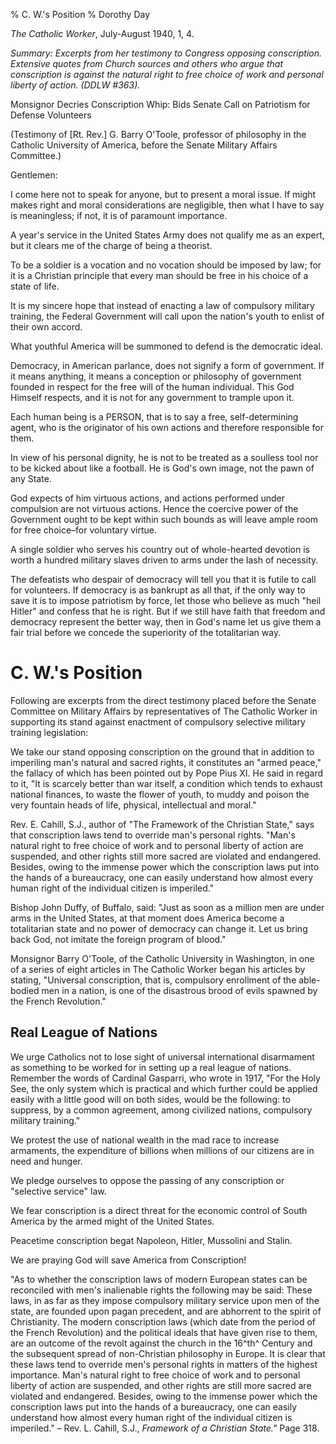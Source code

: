 % C. W.'s Position
% Dorothy Day

*The Catholic Worker*, July-August 1940, 1, 4.

*Summary: Excerpts from her testimony to Congress opposing conscription.
Extensive quotes from Church sources and others who argue that
conscription is against the natural right to free choice of work and
personal liberty of action. (DDLW \#363).*


Monsignor Decries Conscription Whip: 
Bids Senate Call on Patriotism for Defense Volunteers


(Testimony of [Rt. Rev.] G. Barry O'Toole, professor of philosophy in
the Catholic University of America, before the Senate Military Affairs
Committee.)

Gentlemen:

I come here not to speak for anyone, but to present a moral issue. If
might makes right and moral considerations are negligible, then what I
have to say is meaningless; if not, it is of paramount importance.

A year's service in the United States Army does not qualify me as an
expert, but it clears me of the charge of being a theorist.

To be a soldier is a vocation and no vocation should be imposed by law;
for it is a Christian principle that every man should be free in his
choice of a state of life.

It is my sincere hope that instead of enacting a law of compulsory
military training, the Federal Government will call upon the nation's
youth to enlist of their own accord.

What youthful America will be summoned to defend is the democratic
ideal.

Democracy, in American parlance, does not signify a form of government.
If it means anything, it means a conception or philosophy of government
founded in respect for the free will of the human individual. This God
Himself respects, and it is not for any government to trample upon it.

Each human being is a PERSON, that is to say a free, self-determining
agent, who is the originator of his own actions and therefore
responsible for them.

In view of his personal dignity, he is not to be treated as a soulless
tool nor to be kicked about like a football. He is God's own image, not
the pawn of any State.

God expects of him virtuous actions, and actions performed under
compulsion are not virtuous actions. Hence the coercive power of the
Government ought to be kept within such bounds as will leave ample room
for free choice–for voluntary virtue.

A single soldier who serves his country out of whole-hearted devotion is
worth a hundred military slaves driven to arms under the lash of
necessity.

The defeatists who despair of democracy will tell you that it is futile
to call for volunteers. If democracy is as bankrupt as all that, if the
only way to save it is to impose patriotism by force, let those who
believe as much "heil Hitler" and confess that he is right. But if we
still have faith that freedom and democracy represent the better way,
then in God's name let us give them a fair trial before we concede the
superiority of the totalitarian way.

C. W.'s Position
====

Following are excerpts from the direct testimony placed before the
Senate Committee on Military Affairs by representatives of The Catholic
Worker in supporting its stand against enactment of compulsory selective
military training legislation:

We take our stand opposing conscription on the ground that in addition
to imperiling man's natural and sacred rights, it constitutes an "armed
peace," the fallacy of which has been pointed out by Pope Pius XI. He
said in regard to it, "It is scarcely better than war itself, a
condition which tends to exhaust national finances, to waste the flower
of youth, to muddy and poison the very fountain heads of life, physical,
intellectual and moral."

Rev. E. Cahill, S.J., author of "The Framework of the Christian State,"
says that conscription laws tend to override man's personal rights.
"Man's natural right to free choice of work and to personal liberty of
action are suspended, and other rights still more sacred are violated
and endangered. Besides, owing to the immense power which the
conscription laws put into the hands of a bureaucracy, one can easily
understand how almost every human right of the individual citizen is
imperiled."

Bishop John Duffy, of Buffalo, said: "Just as soon as a million men are
under arms in the United States, at that moment does America become a
totalitarian state and no power of democracy can change it. Let us bring
back God, not imitate the foreign program of blood."

Monsignor Barry O'Toole, of the Catholic University in Washington, in
one of a series of eight articles in The Catholic Worker began his
articles by stating, "Universal conscription, that is, compulsory
enrollment of the able-bodied men in a nation, is one of the disastrous
brood of evils spawned by the French Revolution."

Real League of Nations
----------------------

We urge Catholics not to lose sight of universal international
disarmament as something to be worked for in setting up a real league of
nations. Remember the words of Cardinal Gasparri, who wrote in 1917,
"For the Holy See, the only system which is practical and which further
could be applied easily with a little good will on both sides, would be
the following: to suppress, by a common agreement, among civilized
nations, compulsory military training."

We protest the use of national wealth in the mad race to increase
armaments, the expenditure of billions when millions of our citizens are
in need and hunger.

We pledge ourselves to oppose the passing of any conscription or
"selective service" law.

We fear conscription is a direct threat for the economic control of
South America by the armed might of the United States.

Peacetime conscription begat Napoleon, Hitler, Mussolini and Stalin.

We are praying God will save America from Conscription!

"As to whether the conscription laws of modern European states can be
reconciled with men's inalienable rights the following may be said:
These laws, in as far as they impose compulsory military service upon
men of the state, are founded upon pagan precedent, and are abhorrent to
the spirit of Christianity. The modern conscription laws (which date
from the period of the French Revolution) and the political ideals that
have given rise to them, are an outcome of the revolt against the church
in the 16^th^ Century and the subsequent spread of non-Christian
philosophy in Europe. It is clear that these laws tend to override men's
personal rights in matters of the highest importance. Man's natural
right to free choice of work and to personal liberty of action are
suspended, and other rights are still more sacred are violated and
endangered. Besides, owing to the immense power which the conscription
laws put into the hands of a bureaucracy, one can easily understand how
almost every human right of the individual citizen is imperiled." –
Rev. L. Cahill, S.J., *Framework of a Christian State."* Page 318.
